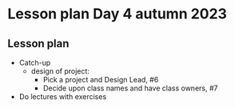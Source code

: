 # Lesson plan Day 4 autumn 2023

## Lesson plan

* Catch-up
  * design of project:
    * Pick a project and Design Lead, #6
    * Decide upon class names and have class owners, #7
* Do lectures with exercises
